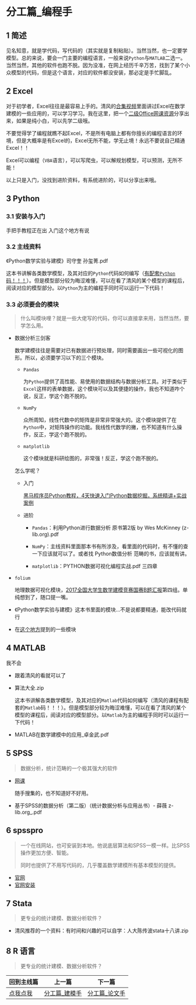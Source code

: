 

# 分工篇_编程手

## 1 简述

见名知意，就是学代码，写代码的（其实就是复制粘贴）。当然当然，也一定要学模型。总的来说，要会一门主要的编程语言，一般来说`Python`与`MATLAB`二选一。当然当然，其他的软件也跑不脱。因为没准，在网上经历千辛万苦，找到了某个小众模型的代码，但是这个语言，对应的软件都没安装，那必定是手忙脚乱。

## 2 Excel

对于初学者，Excel往往是最容易上手的。清风的[合集视频](https://www.bilibili.com/video/BV1DW411s7wi)里面讲过Excel在数学建模的一些应用的，可以学习学习。我在这里，把一个[二级Office网课资源](https://pan.baidu.com/s/1ETnUn3KWSfPG2m1tKbXzyw?pwd=1234)分享出来，如果是纯小白，可以先学二级哦。

不要觉得学了编程就瞧不起Excel，不是所有电脑上都有你擅长的编程语言的环境，但是大概率是有Excel的，Excel无所不能，学无止境！永远不要说自己精通Excel！！

Excel可以编程（`VBA`语言），可以写爬虫，可以解规划模型，可以预测，无所不能！

以上只是入门，没找到进阶资料，有系统进阶的，可以分享出来哦。

## 3 Python

### 3.1 安装与入门

手把手教程正在出 入门这个地方有说

### 3.2 主线资料

《Python数学实验与建模》司守奎 孙玺菁.pdf

这本书讲解各类数学模型，及其对应的`Python`代码如何编写（[有配套`Python`码！！！](《Python数学实验与建模》程序及数据)）。但是模型部分较为晦涩难懂，可以在看了清风的某个模型的课程后，阅读对应的模型部分。以`Python`为主的编程手同时可以运行一下代码！

### 3.3 必须要会的模块

> 什么叫模块哩？就是一些大佬写的代码，你可以直接拿来用，当然当然，要学怎么用。

- 数据分析三剑客

  数学建模往往是需要对已有数据进行预处理，同时需要画出一些可视化的图形。所以，必须要学习以下的三个模块。

  - `Pandas`

    为`Python`提供了高性能、易使用的数据结构与数据分析工具。对于类似于`Excel`这样的表单数据，这个模块可以及其便捷的操作，我也不知道咋个说，反正，学这个跑不脱的。

  - `NumPy`

    众所周知，线性代数中的矩阵是非常非常强大的。这个模块提供了在`Python`中，对矩阵操作的功能。我线性代数学的撇，也不知道有什么操作，反正，学这个跑不脱的。

  - `matplotlib`

    这个模块就是科研绘图的，非常强！反正，学这个跑不脱的。

  怎么学呢？

  - 入门

    [黑马程序员Python教程，4天快速入门Python数据挖掘，系统精讲+实战案例](https://www.bilibili.com/video/BV1xt411v7z9)

  - 进阶

    - `Pandas`：利用Python进行数据分析 原书第2版 by Wes McKinney (z-lib.org).pdf

    - `NumPy`：主线资料里面那本书有所涉及，看里面的代码时，有不懂的查一下应该就可以了。或者找 Python数值分析 范畴的书，应该就有讲。

    - `matplotlib`：PYTHON数据可视化编程实战.pdf 三四章

- `folium`

  地理数据可视化模块，[2017全国大学生数学建模竞赛国赛B题汇报](https://www.bilibili.com/video/BV1vB4y1z7SF)第四组。单纯想到了，随口提一嘴。

- 《Python数学实验与建模》这本书里面的模块...不是说都要精通，能改代码就行
- 在[这个地方](../5_模型分类篇)提到的一些模块

## 4 MATLAB

我不会

- 跟着清风的看就可以了

- 算法大全.zip

  这本书讲解各类数学模型，及其对应的`Matlab`代码如何编写（清风的课程有配套的`Matlab`码！！！）。但是模型部分较为晦涩难懂，可以在看了清风的某个模型的课程后，阅读对应的模型部分。以`Matlab`为主的编程手同时可以运行一下代码！

- MATLAB在数学建模中的应用_卓金武.pdf

## 5 SPSS

> 数据分析，统计范畴的一个极其强大的软件

- [网课](https://pan.baidu.com/s/1-yr5-HyXyF_T6QvOVMyWaQ?pwd=1234)

  随手搜集的，也不知道好不好用。

- 基于SPSS的数据分析（第二版）（统计数据分析与应用丛书）- 薛薇 z-lib.org_.pdf

## 6 spsspro

> 一个在线网站，也可安装到本地。他说底层算法和SPSS一模一样。比SPSS操作更加方便、智能。
>
> 同时也提供了不用写代码的，几乎覆盖数学建模所有基本模型的提供。

- [官网](https://www.spsspro.com/)
- [官网安装](https://www.spsspro.com/client/)

## 7 Stata

> 更专业的统计建模、数据分析软件？

- 清风推荐的一个资料：有时间和兴趣的可以自学：人大陈传波stata十八讲.zip

## 8 R 语言

> 更专业的统计建模、数据分析软件？

| 回到主线篇      | 上一篇                              | 下一篇                              |
| --------------- | ----------------------------------- | ----------------------------------- |
| [点我点我](../) | [分工篇_建模手](../2_分工篇_建模手) | [分工篇_论文手](../4_分工篇_论文手) |

